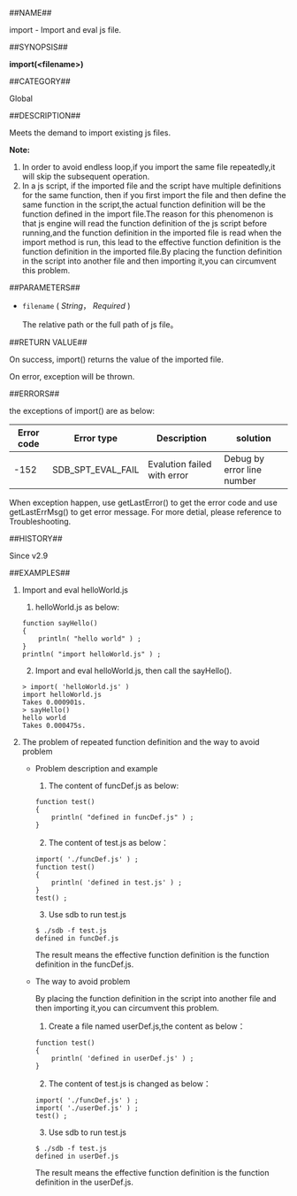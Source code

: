 
##NAME##

import - Import and eval js file.

##SYNOPSIS##

**import(\<filename\>)**

##CATEGORY##

Global

##DESCRIPTION##

Meets the demand to import existing js files.

**Note:**

1. In order to avoid endless loop,if you import the same 
   file repeatedly,it will skip the subsequent operation.
2. In a js script, if the imported file and the script 
   have multiple definitions for the same function,
   then if you first import the file and then define 
   the same function in the script,the actual function 
   definition will be the function defined in the import 
   file.The reason for this phenomenon is that js engine 
   will read the function definition of the js script 
   before running,and the function definition in the 
   imported file is read when the import method is run,
   this lead to the effective function definition is the 
   function definition in the imported file.By placing 
   the function definition in the script into another 
   file and then importing it,you can circumvent this problem.

##PARAMETERS##

* `filename` ( *String*， *Required* )

   The relative path or the full path of js file。

##RETURN VALUE##

On success, import() returns the value of the imported file.

On error, exception will be thrown.

##ERRORS##

the exceptions of import() are as below:

| Error code | Error type | Description | solution |
| ------ | --- | ------ | ------ |
| -152 | SDB_SPT_EVAL_FAIL | Evalution failed with error| Debug by error line number	|

When exception happen, use getLastError() to get the error code and use getLastErrMsg() to get error message.  For more detial, please reference to Troubleshooting.

##HISTORY##

Since v2.9

##EXAMPLES##

1. Import and eval helloWorld.js

    1) helloWorld.js as below:

    ```lang-javascript
    function sayHello()
    {
        println( "hello world" ) ;
    }
    println( "import helloWorld.js" ) ;
    ```

	2) Import and eval helloWorld.js, then call the sayHello().

	```lang-javascript
	> import( 'helloWorld.js' )
    import helloWorld.js
    Takes 0.000901s.
    > sayHello()
    hello world
    Takes 0.000475s.
 	```

2. The problem of repeated function definition and the way to avoid problem
   
    * Problem description and example

        1) The content of funcDef.js as below:

        ```lang-javascript
        function test()
        {
            println( "defined in funcDef.js" ) ;
        }  
        ```

        2) The content of test.js as below：

        ```lang-javascript
        import( './funcDef.js' ) ;
        function test()
        {
            println( 'defined in test.js' ) ;
        }
        test() ;
        ```

        3) Use sdb to run test.js 

        ```lang-javascript
        $ ./sdb -f test.js 
        defined in funcDef.js
        ```

        The result means the effective function definition is the function definition in the funcDef.js.

    * The way to avoid problem

        By placing the function definition in the script into another file and then importing it,you can circumvent this problem.

        1) Create a file named userDef.js,the content as below：

        ```lang-javascript
        function test()
        {
            println( 'defined in userDef.js' ) ;
        }
        ```

        2) The content of test.js is changed as below：

        ```lang-javascript
        import( './funcDef.js' ) ;
        import( './userDef.js' ) ;
        test() ;
        ```

        3) Use sdb to run test.js

        ```lang-javascript
        $ ./sdb -f test.js 
        defined in userDef.js
        ```

        The result means the effective function definition is the function definition in the userDef.js.